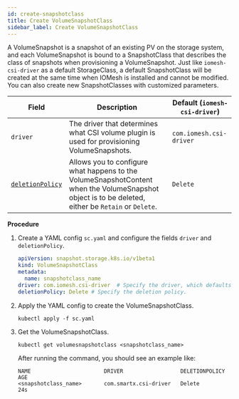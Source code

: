 ```yaml
---
id: create-snapshotclass
title: Create VolumeSnapshotClass
sidebar_label: Create VolumeSnapshotClass
---
```


A VolumeSnapshot is a snapshot of an existing PV on the storage system, and each VolumeSnapshot is bound to a SnapshotClass that describes the class of snapshots when provisioning a VolumeSnapshot. Just like `iomesh-csi-driver` as a default StorageClass, a default SnapshotClass will be created at the same time when IOMesh is installed and cannot be modified. You can also create new SnapshotClasses with customized parameters.


|Field|Description|Default (`iomesh-csi-driver`)|
|---|---|---|
|`driver`| The driver that determines what CSI volume plugin is used for provisioning VolumeSnapshots. |`com.iomesh.csi-driver`|
|[`deletionPolicy`](https://kubernetes.io/docs/concepts/storage/volume-snapshot-classes/)|Allows you to configure what happens to the VolumeSnapshotContent when the VolumeSnapshot object is to be deleted, either be `Retain` or `Delete`.|`Delete`|

**Procedure**

1. Create a YAML config `sc.yaml` and configure the fields `driver` and `deletionPolicy`.

    ```yaml
    apiVersion: snapshot.storage.k8s.io/v1beta1
    kind: VolumeSnapshotClass
    metadata:
      name: snapshotclass_name
    driver: com.iomesh.csi-driver  # Specify the driver, which defaults to the driver in iomesh.yaml.
    deletionPolicy: Delete # Specify the deletion policy.
    ```

2. Apply the YAML config to create the VolumeSnapshotClass.
  
    ```
    kubectl apply -f sc.yaml 
    ```

3. Get the VolumeSnapshotClass.

    ```
    kubectl get volumesnapshotclass <snapshotclass_name>
    ```

   After running the command, you should see an example like:
    ```output
    NAME                       DRIVER                  DELETIONPOLICY   AGE
    <snapshotclass_name>       com.smartx.csi-driver   Delete           24s
    ```

